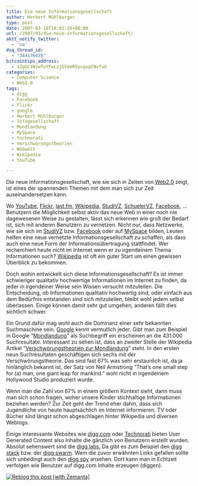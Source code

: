```yaml
---
title: Die neue Informationsgesellschaft
author: Herbert Mühlburger
type: post
date: 2007-03-18T18:01:26+00:00
url: /2007/03/die-neue-informationsgesellschaft/
aktt_notify_twitter:
  - 'no'
dsq_thread_id:
  - "344176435"
bitcointips_address:
  - 12g6C1WzwToYFwLzjGYemR5yugspCNvfuU
categories:
  - Computer Science
  - Web2.0
tags:
  - digg
  - Facebook
  - Flickr
  - google
  - Herbert Mühlburger
  - Infogesellschaft
  - Mondlandung
  - MySpace
  - technorati
  - Verschwörungstheorien
  - Webwelt
  - Wikipedia
  - YouTube

---
```

Die neue Informationsgesellschaft, wie sie sich in Zeiten von <a title="Web2.0" href="http://twozero.uni-koeln.de/content/e14/index_ger.html" target="_blank">Web2.0</a> zeigt, ist eines der spannenden Themen mit dem man sich zur Zeit auseinandersetzen kann.
  
Wo <a title="YouTube" href="http://www.youtube.com/" target="_blank">YouTube</a>, <a title="Flickr" href="http://www.flickr.com/" target="_blank">Flickr</a>, <a title="Last.fm" href="http://www.last.fm/" target="_blank">last.fm</a>, <a title="Wikipedia" href="http://www.wikipedia.org/" target="_blank">Wikipedia</a>, <a title="StudiVZ" href="http://www.studivz.net/" target="_blank">StudiVZ</a>, <a title="SchülerVZ" href="http://www.schuelervz.net/" target="_blank">SchuelerVZ</a>, <a title="Faceboook" href="http://www.facebook.com/" target="_blank">Facebook</a>, … Benutzern die Möglichkeit selbst aktiv das neue Web in einer noch nie dagewesenen Weise zu gestalten, lässt sich erkennen wie groß der Bedarf ist, sich mit anderen Benutzern zu vernetzen. Nicht nur, dass Netzwerke, wie sie sich im <a title="StudiVZ" href="http://www.studivz.net/" target="_blank">StudiVZ</a> bzw. <a title="Facebook" href="http://www.facebook.com/" target="_blank">Facebook</a> oder auf <a title="MySpace" href="http://www.myspace.com/" target="_blank">MySpace</a> bilden, Leuten helfen eine neue vernetzte Informationsgesellschaft zu schaffen, als dass auch eine neue Form der Informationsübertragung stattfindet. Wer recherchiert heute nicht im Internet wenn er zu irgendeinem Thema Informationen such? <a title="Wikipedia" href="http://www.wikipedia.org/" target="_blank">Wikipedia</a> ist oft ein guter Start um einen gewissen Überblick zu bekommen.

Doch wohin entwickelt sich diese Informationsgesellschaft? Es ist immer schwieriger qualitativ hochwertige Informationen im Internet zu finden, da jeder in irgendeiner Weise sein Wissen versucht mitzuteilen. Die Entscheidung, ob Informationen qualitativ hochwertig sind, oder einfach aus dem Bedürfnis entstanden sind sich mitzuteilen, bleibt wohl jedem selbst überlassen. Einige können damit sehr gut umgehen, anderen fällt dies sichtlich schwer.

Ein Grund dafür mag wohl auch die Dominanz einer sehr bekannten Suchmaschine sein. <a title="Google" href="http://www.google.at/" target="_blank">Google</a> kennt vermutlich jeder. Gibt man zum Beispiel in Google “<a title="Mondlandung" href="http://www.google.at/search?num=100&hl=en&client=firefox-a&rls=org.mozilla%3Ade%3Aofficial&hs=Lrf&q=Mondlandung&btnG=Search" target="_blank">Mondlandung</a>” als Suchbegriff ein erscheinen an die 431.000 Suchresultate. Interessant zu sehen ist, dass an zweiter Stelle der Wikipedia Artikel “<a title="Verschwörungstheorien zur Mondlandung" href="http://de.wikipedia.org/wiki/Verschw%C3%B6rungstheorien_zur_Mondlandung" target="_blank">Verschwörungstheorien zur Mondlandung</a>” steht. In den ersten neun Suchresultaten geschäftigen sich sechs mit der Verschwörungstheorie. Das sind fast 67% was sehr erstaunlich ist, da ja hinlänglich bekannt ist, der Satz von Neil Armstrong “That’s one small step for (a) man, one giant leap for mankind.” wohl nicht in irgendeinem Hollywood Studio produziert wurde.
  
Wenn man die Zahl von 67% in einem größern Kontext sieht, dann muss man sich schon fragen, woher unsere Kinder stichhaltige Informationen beziehen werden? Zur Zeit geht der Trend eher dahin, dass sich Jugendliche von heute hauptsächlich im Internet informieren. TV oder Bücher sind längst schon abgeschlagen hinter Wikipedia und diversen Weblogs.

Einige interessante Websites wie <a title="digg.com" href="http://digg.com/" target="_blank">digg.com</a> oder <a title="Technorati" href="http://technorati.com/" target="_blank">Technorati</a> bieten User Generated Content also Inhalte die gänzlich von Benutzern erstellt wurden. Absolut sehenswert sind die <a title="digg labs" href="http://labs.digg.com/" target="_blank">digg labs.</a> Da gibt es zum Beispiel den <a title="digg stack" href="http://labs.digg.com/stack/" target="_blank">digg stack</a> bzw. der <a title="digg swarm" href="http://labs.digg.com/swarm" target="_blank">digg swarm</a>. Wem die zuvor erwähnten Links gefallen sollte sich unbedingt auch den <a title="digg spy" href="http://digg.com/spy" target="_blank">digg spy</a> ansehen. Dort kann man in Echtzeit verfolgen wie Benutzer auf digg.com Inhalte erzeugen (diggen).

<div class="zemanta-pixie">
  <a class="zemanta-pixie-a" title="Reblog this post [with Zemanta]" href="http://reblog.zemanta.com/zemified/583d5251-c832-4d08-be38-b449e458b3c4/"><img class="zemanta-pixie-img" src="http://img.zemanta.com/reblog_e.png?x-id=583d5251-c832-4d08-be38-b449e458b3c4" alt="Reblog this post [with Zemanta]" /></a><span class="zem-script more-related pretty-attribution"></span>
</div>
